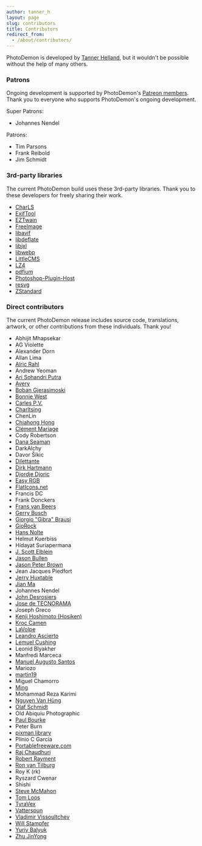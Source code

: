 ```yaml
---
author: tanner_h
layout: page
slug: contributors
title: Contributors
redirect_from:
  - /about/contributors/
---
```


PhotoDemon is developed by [Tanner Helland](https://github.com/tannerhelland), but it wouldn't be possible without the help of many others.

### Patrons

Ongoing development is supported by PhotoDemon's [Patreon members](https://www.patreon.com/photodemon/overview).  Thank you to everyone who supports PhotoDemon's ongoing development.

Super Patrons:

* Johannes Nendel

Patrons:

* Tim Parsons
* Frank Reibold
* Jim Schmidt

### 3rd-party libraries

The current PhotoDemon build uses these 3rd-party libraries.  Thank you to these developers for freely sharing their work.  

* [CharLS](https://github.com/team-charls/charls)
* [ExifTool](https://exiftool.org/)
* [EZTwain](http://eztwain.com/eztwain1.htm)
* [FreeImage](https://freeimage.sourceforge.io/)
* [libavif](https://github.com/AOMediaCodec/libavif)
* [libdeflate](https://github.com/ebiggers/libdeflate)
* [libjxl](https://github.com/libjxl/libjxl)
* [libwebp](https://developers.google.com/speed/webp)
* [LittleCMS](http://www.littlecms.com)
* [LZ4](https://lz4.github.io/lz4/)
* [pdfium](https://pdfium.googlesource.com/pdfium/)
* [Photoshop-Plugin-Host](https://github.com/spetric/Photoshop-Plugin-Host)
* [resvg](https://github.com/RazrFalcon/resvg)
* [ZStandard](https://github.com/facebook/zstd)

### Direct contributors

The current PhotoDemon release includes source code, translations, artwork, or other contributions from these individuals.  Thank you!

* Abhijit Mhapsekar
* AG Violette
* Alexander Dorn
* Allan Lima
* [Alric Rahl](https://t.me/Alricrahl)
* Andrew Yeoman
* [Ari Sohandri Putra](https://github.com/arisohandriputra)
* [Avery](https://github.com/Planet-Source-Code/avery-use-gdi-aka-gdiplus-with-vb6-and-win98__1-37541)
* [Boban Gjerasimoski](https://www.behance.net/Boban_Gjerasimoski)
* [Bonnie West](https://github.com/Planet-Source-Code/bonnie-west-the-optimum-fileexists-function__1-74264)
* [Carles P.V.](https://github.com/Planet-Source-Code/carles-p-v-ibmp-1-2__1-42376)
* [Charltsing](https://www.cnblogs.com/Charltsing/)
* ChenLin
* [Chiahong Hong](https://github.com/ChiahongHong)
* [Clément Mariage](https://www.medexprim.com/)
* Cody Robertson
* [Dana Seaman](http://www.cyberactivex.com/)
* DarkAlchy
* Davor Šikic
* [Dilettante](http://www.vbforums.com/showthread.php?660014-VB6-ShellPipe-quot-Shell-with-I-O-Redirection-quot-control)
* [Dirk Hartmann](http://www.taichi-zentrum-heidelberg.de)
* [Djordje Djoric](https://www.odesk.com/o/profiles/users/_~0181c1599705edab79/)
* [Easy RGB](http://www.easyrgb.com/)
* [FlatIcons.net](http://flaticons.net/)
* Francis DC
* Frank Donckers
* [Frans van Beers](https://plus.google.com/+FransvanBeers/)
* [Gerry Busch](http://gbusch.altervista.org/)
* [Giorgio "Gibra" Brausi](http://nuke.vbcorner.net)
* [GioRock](https://digilander.libero.it/giorock/)
* [Hans Nolte](https://github.com/hansnolte)
* Helmut Kuerbiss
* Hidayat Suriapermana
* [J. Scott Elblein](https://geekdrop.com)
* [Jason Bullen](https://github.com/Planet-Source-Code/jason-bullen-simple-cubic-spline-curve-plot__1-11488)
* [Jason Peter Brown](https://github.com/jpbro)
* Jean Jacques Piedfort
* [Jerry Huxtable](http://www.jhlabs.com/ip/filters/index.html)
* [Jian Ma](https://www.cnblogs.com/stronghorse/)
* Johannes Nendel
* [John Desrosiers](https://johndesrosiers.com)
* [Jose de TECNORAMA](https://www.tecnorama.es/)
* Joseph Greco
* [Kenji Hoshimoto (Hosiken)](http://hosiken.jp/)
* [Kroc Camen](http://camendesign.com)
* [LaVolpe](http://www.vbforums.com/showthread.php?t=606736)
* [Leandro Ascierto](http://leandroascierto.com/blog/clsmenuimage/)
* [Lemuel Cushing](https://github.com/LemuelCushing)
* Leonid Blyakher
* Manfredi Marceca
* [Manuel Augusto Santos](https://github.com/Planet-Source-Code/manuel-augusto-santos-fast-graphics-filters__1-26303)
* Mariozo
* [martin19](https://github.com/martin19)
* Miguel Chamorro
* [Ming](http://ufoym.com/)
* Mohammad Reza Karimi
* [Nguyen Van Hùng](https://github.com/vhreal1302)
* [Olaf Schmidt](http://www.vbrichclient.com)
* Old Abiquiu Photographic
* [Paul Bourke](http://paulbourke.net/miscellaneous/)
* Peter Burn
* [pixman library](http://pixman.org/)
* Plinio C Garcia
* [Portablefreeware.com](http://www.portablefreeware.com/forums/viewtopic.php?t=21652)
* [Raj Chaudhuri](https://github.com/rajch)
* [Robert Rayment](http://rrprogs.com/)
* [Ron van Tilburg](https://github.com/Planet-Source-Code/ron-van-tilburg-rvtvbimg__1-14210)
* Roy K (rk)
* Ryszard Cwenar
* Shishi
* [Steve McMahon](http://www.vbaccelerator.com/home/VB/index.asp)
* [Tom Loos](http://www.designedbyinstinct.com)
* [TyraVex](https://github.com/TyraVex)
* [Vatterspun](https://github.com/vatterspun)
* [Vladimir Vissoultchev](https://github.com/wqweto)
* [Will Stampfer](https://github.com/epmatsw)
* [Yuriy Balyuk](https://github.com/veksha)
* [Zhu JinYong](https://github.com/Planet-Source-Code/zhu-jinyong-unicode-browseforfolder__1-73919)
